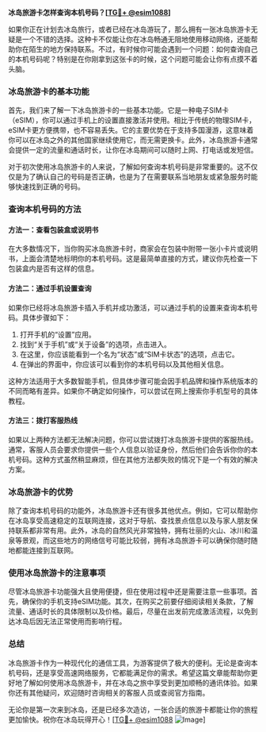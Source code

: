 **冰岛旅游卡怎样查询本机号码？[[TG💪+ @esim1088](https://t.me/s/esim1088)]**

如果你正在计划去冰岛旅行，或者已经在冰岛游玩了，那么拥有一张冰岛旅游卡无疑是一个不错的选择。这种卡不仅能让你在冰岛畅通无阻地使用移动网络，还能帮助你在陌生的地方保持联系。不过，有时候你可能会遇到一个问题：如何查询自己的本机号码呢？特别是在你刚拿到这张卡的时候，这个问题可能会让你有点摸不着头脑。

### 冰岛旅游卡的基本功能

首先，我们来了解一下冰岛旅游卡的一些基本功能。它是一种电子SIM卡（eSIM），你可以通过手机上的设置直接激活并使用。相比于传统的物理SIM卡，eSIM卡更方便携带，也不容易丢失。它的主要优势在于支持多国漫游，这意味着你可以在冰岛之外的其他国家继续使用它，而无需更换卡。此外，冰岛旅游卡通常会提供一定的流量和通话时长，让你在冰岛期间可以随时上网、打电话或发短信。

对于初次使用冰岛旅游卡的人来说，了解如何查询本机号码是非常重要的。这不仅仅是为了确认自己的号码是否正确，也是为了在需要联系当地朋友或紧急服务时能够快速找到正确的号码。

### 查询本机号码的方法

#### 方法一：查看包装盒或说明书

在大多数情况下，当你购买冰岛旅游卡时，商家会在包装中附带一张小卡片或说明书，上面会清楚地标明你的本机号码。这是最简单直接的方式，建议你先检查一下包装盒内是否有这样的信息。

#### 方法二：通过手机设置查询

如果你已经将冰岛旅游卡插入手机并成功激活，可以通过手机的设置来查询本机号码。具体步骤如下：

1. 打开手机的“设置”应用。
2. 找到“关于手机”或“关于设备”的选项，点击进入。
3. 在这里，你应该能看到一个名为“状态”或“SIM卡状态”的选项，点击它。
4. 在弹出的界面中，你应该可以看到你的本机号码以及其他相关信息。

这种方法适用于大多数智能手机，但具体步骤可能会因手机品牌和操作系统版本的不同而略有差异。如果你不确定如何操作，可以尝试在网上搜索你手机型号的具体教程。

#### 方法三：拨打客服热线

如果以上两种方法都无法解决问题，你可以尝试拨打冰岛旅游卡提供的客服热线。通常，客服人员会要求你提供一些个人信息以验证身份，然后他们会告诉你你的本机号码。这种方式虽然稍显麻烦，但在其他方法都失败的情况下是一个有效的解决方案。

### 冰岛旅游卡的优势

除了查询本机号码的功能外，冰岛旅游卡还有很多其他优点。例如，它可以帮助你在冰岛享受高速稳定的互联网连接，这对于导航、查找景点信息以及与家人朋友保持联系都非常有用。此外，冰岛的自然风光非常独特，拥有壮丽的火山、冰川和温泉等景观，而这些地方的网络信号可能比较弱，拥有冰岛旅游卡可以确保你随时随地都能连接到互联网。

### 使用冰岛旅游卡的注意事项

尽管冰岛旅游卡功能强大且使用便捷，但在使用过程中还是需要注意一些事项。首先，确保你的手机支持eSIM功能。其次，在购买之前要仔细阅读相关条款，了解流量、通话时长的具体限制以及价格。最后，尽量在出发前完成激活流程，以免到达冰岛后因无法正常使用而影响行程。

### 总结

冰岛旅游卡作为一种现代化的通信工具，为游客提供了极大的便利。无论是查询本机号码，还是享受高速网络服务，它都能满足你的需求。希望这篇文章能帮助你更好地了解如何使用冰岛旅游卡，并在冰岛之旅中享受到更加顺畅的通讯体验。如果你还有其他疑问，欢迎随时咨询相关的客服人员或查阅官方指南。

无论你是第一次来到冰岛，还是已经多次造访，一张合适的旅游卡都能让你的旅程更加愉快。祝你在冰岛玩得开心！[[TG💪+ @esim1088](https://t.me/s/esim1088) ![Image](https://i.postimg.cc/4NQfJmqS/Snipaste-2025-05-13-00-14-12.png)]